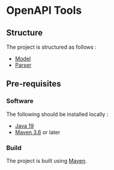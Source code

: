 # OpenAPI Tools

## Structure

The project is structured as follows :

* [Model](./model)
* [Parser](./parser)

## Pre-requisites

### Software

The following should be installed locally :

* [Java 19](https://www.oracle.com/java/technologies/downloads)
* [Maven 3.6](http://maven.apache.org/) or later

### Build

The project is built using [Maven](https://maven.apache.org).

